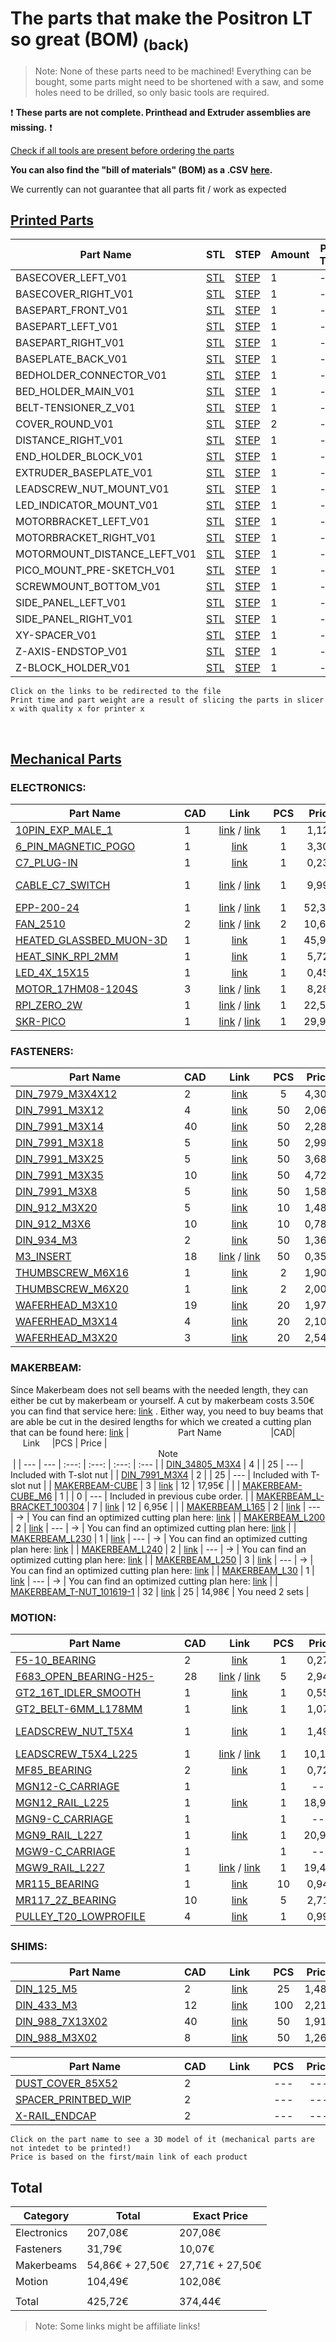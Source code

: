 # The parts that make the Positron LT so great (BOM) [<sub>(back)</sub>](../../../)
>Note: None of these parts need to be machined! Everything can be bought, some parts might need to be shortened with a saw, and some holes need to be drilled, so only basic tools are required.

:exclamation: **These parts are not complete. Printhead and Extruder assemblies are missing.** :exclamation:

[Check if all tools are present before ordering the parts](../Assembly/)

**You can also find the "bill of materials" (BOM) as a .CSV [here](./bom.csv).**

We currently can not guarantee that all parts fit / work as expected

## [Printed Parts](./Printed%20Parts)

|                      Part Name                      | STL | STEP |Amount| Print Time | Weight (g)|
| --- | --- | --- | --- | --- | --- |
| BASECOVER_LEFT_V01 | [STL](./Printed%20Parts/STL/BASECOVER_LEFT_V01.stl) | [STEP](./Printed%20Parts/STEP/BASECOVER_LEFT_V01.step) | 1 |  ---  |  41  |
| BASECOVER_RIGHT_V01 | [STL](./Printed%20Parts/STL/BASECOVER_RIGHT_V01.stl) | [STEP](./Printed%20Parts/STEP/BASECOVER_RIGHT_V01.step) | 1 |  ---  |  ---  |
| BASEPART_FRONT_V01 | [STL](./Printed%20Parts/STL/BASEPART_FRONT_V01.stl) | [STEP](./Printed%20Parts/STEP/BASEPART_FRONT_V01.step) | 1 |  ---  |  32  |
| BASEPART_LEFT_V01 | [STL](./Printed%20Parts/STL/BASEPART_LEFT_V01.stl) | [STEP](./Printed%20Parts/STEP/BASEPART_LEFT_V01.step) | 1 |  ---  |  35  |
| BASEPART_RIGHT_V01 | [STL](./Printed%20Parts/STL/BASEPART_RIGHT_V01.stl) | [STEP](./Printed%20Parts/STEP/BASEPART_RIGHT_V01.step) | 1 |  ---  |  ---  |
| BASEPLATE_BACK_V01 | [STL](./Printed%20Parts/STL/BASEPLATE_BACK_V01.stl) | [STEP](./Printed%20Parts/STEP/BASEPLATE_BACK_V01.step) | 1 |  ---  |  ---  |
| BEDHOLDER_CONNECTOR_V01 | [STL](./Printed%20Parts/STL/BEDHOLDER_CONNECTOR_V01.stl) | [STEP](./Printed%20Parts/STEP/BEDHOLDER_CONNECTOR_V01.step) | 1 |  ---  |  ---  |
| BED_HOLDER_MAIN_V01 | [STL](./Printed%20Parts/STL/BED_HOLDER_MAIN_V01.stl) | [STEP](./Printed%20Parts/STEP/BED_HOLDER_MAIN_V01.step) | 1 |  ---  |  ---  |
| BELT-TENSIONER_Z_V01 | [STL](./Printed%20Parts/STL/BELT-TENSIONER_Z_V01.stl) | [STEP](./Printed%20Parts/STEP/BELT-TENSIONER_Z_V01.step) | 1 |  ---  |  ---  |
| COVER_ROUND_V01 | [STL](./Printed%20Parts/STL/COVER_ROUND_V01.stl) | [STEP](./Printed%20Parts/STEP/COVER_ROUND_V01.step) | 2 |  ---  |  ---  |
| DISTANCE_RIGHT_V01 | [STL](./Printed%20Parts/STL/DISTANCE_RIGHT_V01.stl) | [STEP](./Printed%20Parts/STEP/DISTANCE_RIGHT_V01.step) | 1 |  ---  |  ---  |
| END_HOLDER_BLOCK_V01 | [STL](./Printed%20Parts/STL/END_HOLDER_BLOCK_V01.stl) | [STEP](./Printed%20Parts/STEP/END_HOLDER_BLOCK_V01.step) | 1 |  ---  |  6  |
| EXTRUDER_BASEPLATE_V01 | [STL](./Printed%20Parts/STL/EXTRUDER_BASEPLATE_V01.stl) | [STEP](./Printed%20Parts/STEP/EXTRUDER_BASEPLATE_V01.step) | 1 |  ---  |  ---  |
| LEADSCREW_NUT_MOUNT_V01 | [STL](./Printed%20Parts/STL/LEADSCREW_NUT_MOUNT_V01.stl) | [STEP](./Printed%20Parts/STEP/LEADSCREW_NUT_MOUNT_V01.step) | 1 |  ---  |  ---  |
| LED_INDICATOR_MOUNT_V01 | [STL](./Printed%20Parts/STL/LED_INDICATOR_MOUNT_V01.stl) | [STEP](./Printed%20Parts/STEP/LED_INDICATOR_MOUNT_V01.step) | 1 |  ---  |  ---  |
| MOTORBRACKET_LEFT_V01 | [STL](./Printed%20Parts/STL/MOTORBRACKET_LEFT_V01.stl) | [STEP](./Printed%20Parts/STEP/MOTORBRACKET_LEFT_V01.step) | 1 |  ---  |  25  |
| MOTORBRACKET_RIGHT_V01 | [STL](./Printed%20Parts/STL/MOTORBRACKET_RIGHT_V01.stl) | [STEP](./Printed%20Parts/STEP/MOTORBRACKET_RIGHT_V01.step) | 1 |  ---  |  25  |
| MOTORMOUNT_DISTANCE_LEFT_V01 | [STL](./Printed%20Parts/STL/MOTORMOUNT_DISTANCE_LEFT_V01.stl) | [STEP](./Printed%20Parts/STEP/MOTORMOUNT_DISTANCE_LEFT_V01.step) | 1 |  ---  |  ---  |
| PICO_MOUNT_PRE-SKETCH_V01 | [STL](./Printed%20Parts/STL/PICO_MOUNT_PRE-SKETCH_V01.stl) | [STEP](./Printed%20Parts/STEP/PICO_MOUNT_PRE-SKETCH_V01.step) | 1 |  ---  |  ---  |
| SCREWMOUNT_BOTTOM_V01 | [STL](./Printed%20Parts/STL/SCREWMOUNT_BOTTOM_V01.stl) | [STEP](./Printed%20Parts/STEP/SCREWMOUNT_BOTTOM_V01.step) | 1 |  ---  |  ---  |
| SIDE_PANEL_LEFT_V01 | [STL](./Printed%20Parts/STL/SIDE_PANEL_LEFT_V01.stl) | [STEP](./Printed%20Parts/STEP/SIDE_PANEL_LEFT_V01.step) | 1 |  ---  |  ---  |
| SIDE_PANEL_RIGHT_V01 | [STL](./Printed%20Parts/STL/SIDE_PANEL_RIGHT_V01.stl) | [STEP](./Printed%20Parts/STEP/SIDE_PANEL_RIGHT_V01.step) | 1 |  ---  |  ---  |
| XY-SPACER_V01 | [STL](./Printed%20Parts/STL/XY-SPACER_V01.stl) | [STEP](./Printed%20Parts/STEP/XY-SPACER_V01.step) | 1 |  ---  |  2  |
| Z-AXIS-ENDSTOP_V01 | [STL](./Printed%20Parts/STL/Z-AXIS-ENDSTOP_V01.stl) | [STEP](./Printed%20Parts/STEP/Z-AXIS-ENDSTOP_V01.step) | 1 |  ---  |  ---  |
| Z-BLOCK_HOLDER_V01 | [STL](./Printed%20Parts/STL/Z-BLOCK_HOLDER_V01.stl) | [STEP](./Printed%20Parts/STEP/Z-BLOCK_HOLDER_V01.step) | 1 |  ---  |  999  |

``Click on the links to be redirected to the file``<br>
``Print time and part weight are a result of slicing the parts in slicer x with quality x for printer x``

<br>

## [Mechanical Parts](./Mechanical%20Parts)

### ELECTRONICS:
|                    Part Name                    |CAD|      Link     |PCS | Price |                                                            Note                                                            |
| --- | --- | :---: | :---: | :---: | :--- |
| [10PIN_EXP_MALE_1](./Mechanical%20Parts/10PIN_EXP_MALE_1.stl) | 1 | [link](https://de.aliexpress.com/item/33029492417.html) / [link](https://amzn.to/3XzUQMl) | 1 | 1,12€ | Select 2x5 10pin |
| [6_PIN_MAGNETIC_POGO](./Mechanical%20Parts/6_PIN_MAGNETIC_POGO.stl) | 1 | [link](https://de.aliexpress.com/item/1005002669709542.html) | 1 | 3,30€ | Select 6pin Straight |
| [C7_PLUG-IN](./Mechanical%20Parts/C7_PLUG-IN.stl) | 1 | [link](https://de.aliexpress.com/item/4001252791878.html) | 1 | 0,23€ |  |
| [CABLE_C7_SWITCH](./Mechanical%20Parts/CABLE_C7_SWITCH.stl) | 1 | [link](https://amzn.to/3w4nDgk) / [link](https://amzn.to/3XzU6qx) | 1 | 9,99€ | We recommend using a cable with a switch or an adapter like this: [link](https://de.aliexpress.com/item/1005002301827800.html) / [link](https://amzn.to/3XzSGfH) |
| [EPP-200-24](./Mechanical%20Parts/EPP-200-24.stl) | 1 | [link](https://www.mouser.de/ProductDetail/MEAN-WELL/EPP-200-24?qs=C9r8PV%2F%252BoWOh4U0pNOxnkQ%3D%3D) / [link](https://amzn.to/3WfsBS9) | 1 | 52,30€ | Meanwell EPP-220-24 |
| [FAN_2510](./Mechanical%20Parts/FAN_2510.stl) | 2 | [link](https://de.aliexpress.com/item/32807610078.html) / [link](https://amzn.to/3iCEaVR) | 2 | 10,69€ | 24V Dual Ball XH2,54 |
| [HEATED_GLASSBED_MUON-3D](./Mechanical%20Parts/HEATED_GLASSBED_MUON-3D.stl) | 1 | [link](https://muon3d.com/products/positron-v3-transparent-heated-bed) | 1 | 45,95€ | Highly recomended |
| [HEAT_SINK_RPI_2MM](./Mechanical%20Parts/HEAT_SINK_RPI_2MM.stl) | 1 | [link](https://de.aliexpress.com/item/1005004772727034.html) | 1 | 5,72€ | 2mm height |
| [LED_4X_15X15](./Mechanical%20Parts/LED_4X_15X15.stl) | 1 | [link](https://de.aliexpress.com/item/1005002674028098.html) | 1 | 0,45€ | Select 4Bit Rectangular |
| [MOTOR_17HM08-1204S](./Mechanical%20Parts/MOTOR_17HM08-1204S.stl) | 3 | [link](https://www.omc-stepperonline.com/de/nema-17-bipolar-0-9deg-11ncm-15-6oz-in-1-2a-3-6v-42x42x21mm-4-draehte-17hm08-1204s) / [link](https://amzn.to/3iEKg85) | 1 | 8,28€ | When choosing the country of origin, pay attention to the delivery costs. |
| [RPI_ZERO_2W](./Mechanical%20Parts/RPI_ZERO_2W.stl) | 1 | [link](https://www.reichelt.de/raspberry-pi-zero-2-w-4x-1-ghz-512-mb-ram-wlan-bt-rasp-pi-zero2-w-p313902.html) / [link](https://amzn.to/3IR9ASM) | 1 | 22,50€ | You can also use an Bananapi Pi M2 Zero as substituion: [link](https://github.com/FramingApp/BananaPi_Positron_Klipper_Moonraker_Fluidd) |
| [SKR-PICO](./Mechanical%20Parts/SKR-PICO.stl) | 1 | [link](https://biqu.equipment/en-au/products/btt-skr-pico-v1-0?gclid=CjwKCAiAwomeBhBWEiwAM43YIOvnWHL1d_gL9JZOJv0NXWEOn_D7bIm7ABq6lV0AC8m1ZX9RPwaezRoCCXAQAvD_BwE) / [link](https://amzn.to/3QKw7Tj) | 1 | 29,99€ |  |

### FASTENERS:
|                    Part Name                    |CAD|      Link     |PCS | Price |                                                            Note                                                            |
| --- | --- | :---: | :---: | :---: | :--- |
| [DIN_7979_M3X4X12](./Mechanical%20Parts/DIN_7979_M3X4X12.stl) | 2 | [link](https://de.aliexpress.com/item/1005003200850626.html) | 5 | 4,30€ | Select M3 (OD 4mm), 12mm (5pcs) |
| [DIN_7991_M3X12](./Mechanical%20Parts/DIN_7991_M3X12.stl) | 4 | [link](https://de.aliexpress.com/item/1005003107985358.html) | 50 | 2,06€ |  |
| [DIN_7991_M3X14](./Mechanical%20Parts/DIN_7991_M3X14.stl) | 40 | [link](https://de.aliexpress.com/item/1005003107985358.html) | 50 | 2,28€ |  |
| [DIN_7991_M3X18](./Mechanical%20Parts/DIN_7991_M3X18.stl) | 5 | [link](https://de.aliexpress.com/item/1005003107985358.html) | 50 | 2,99€ |  |
| [DIN_7991_M3X25](./Mechanical%20Parts/DIN_7991_M3X25.stl) | 5 | [link](https://de.aliexpress.com/item/1005003107985358.html) | 50 | 3,68€ |  |
| [DIN_7991_M3X35](./Mechanical%20Parts/DIN_7991_M3X35.stl) | 10 | [link](https://de.aliexpress.com/item/1005003107985358.html) | 50 | 4,72€ |  |
| [DIN_7991_M3X8](./Mechanical%20Parts/DIN_7991_M3X8.stl) | 5 | [link](https://de.aliexpress.com/item/1005003107985358.html) | 50 | 1,58€ |  |
| [DIN_912_M3X20](./Mechanical%20Parts/DIN_912_M3X20.stl) | 5 | [link](https://de.aliexpress.com/item/1005003106092326.html) | 10 | 1,48€ |  |
| [DIN_912_M3X6](./Mechanical%20Parts/DIN_912_M3X6.stl) | 10 | [link](https://de.aliexpress.com/item/1005003106092326.html) | 10 | 0,78€ |  |
| [DIN_934_M3](./Mechanical%20Parts/DIN_934_M3.stl) | 2 | [link](https://de.aliexpress.com/item/1005003106199633.html) | 50 | 1,36€ |  |
| [M3_INSERT](./Mechanical%20Parts/M3_INSERT.stl) | 18 | [link](https://de.aliexpress.com/item/1005004879644825.html) / [link](https://amzn.to/3CRKrUf) | 50 | 0,35€ | Select M3(OD4.5mm), Length 5mm 50pcs |
| [THUMBSCREW_M6X16](./Mechanical%20Parts/THUMBSCREW_M6X16.stl) | 1 | [link](https://de.aliexpress.com/item/1005004651298319.html) | 2 | 1,90€ | Select M6 2pcs, 16mm |
| [THUMBSCREW_M6X20](./Mechanical%20Parts/THUMBSCREW_M6X20.stl) | 1 | [link](https://de.aliexpress.com/item/1005004651298319.html) | 2 | 2,00€ | Select M6 2pcs, 20mm |
| [WAFERHEAD_M3X10](./Mechanical%20Parts/WAFERHEAD_M3X10.stl) | 19 | [link](https://de.aliexpress.com/item/1005004510664424.html) | 20 | 1,97€ |  |
| [WAFERHEAD_M3X14](./Mechanical%20Parts/WAFERHEAD_M3X14.stl) | 4 | [link](https://de.aliexpress.com/item/1005004510664424.html) | 20 | 2,10€ |  |
| [WAFERHEAD_M3X20](./Mechanical%20Parts/WAFERHEAD_M3X20.stl) | 3 | [link](https://de.aliexpress.com/item/1005004510664424.html) | 20 | 2,54€ |  |

### MAKERBEAM:
Since Makerbeam does not sell beams with the needed length, they can either be cut by makerbeam or yourself. A cut by makerbeam costs 3.50€ you can find that service here:  [link](https://www.makerbeam.com/cut-and-tap-for-10x10mm.html) . Either way, you need to buy beams that are able be cut in the desired lengths for which we created a cutting plan that can be found here: [link](https://github.com/Fliens/Positron_LT/blob/main/Parts/MakerbeamCuts.png)
|                    Part Name                    |CAD|      Link     |PCS | Price |                                                            Note                                                            |
| --- | --- | :---: | :---: | :---: | :--- |
| [DIN_34805_M3X4](./Mechanical%20Parts/DIN_34805_M3X4.stl) | 4 |  | 25 | --- | Included with T-slot nut |
| [DIN_7991_M3X4](./Mechanical%20Parts/DIN_7991_M3X4.stl) | 2 |  | 25 | --- | Included with T-slot nut |
| [MAKERBEAM-CUBE](./Mechanical%20Parts/MAKERBEAM-CUBE.stl) | 3 | [link](https://www.makerbeam.com/makerbeam-corner-cubes-12p-black-for-makerbeam.html?id=24117589) | 12 | 17,95€ |  |
| [MAKERBEAM-CUBE_M6](./Mechanical%20Parts/MAKERBEAM-CUBE_M6.stl) | 1 |  | 0 | --- | Included in previous cube order. |
| [MAKERBEAM_L-BRACKET_100304](./Mechanical%20Parts/MAKERBEAM_L-BRACKET_100304.stl) | 7 | [link](https://www.makerbeam.com/makerbeam-90-degree-brackets-12p.html?id=24117637) | 12 | 6,95€ |  |
| [MAKERBEAM_L165](./Mechanical%20Parts/MAKERBEAM_L165.stl) | 2 | [link](https://www.makerbeam.com/makerbeam/makerbeam-10x10mm-profile-lengths-anodised-in-blac/) | --- | -> | You can find an optimized cutting plan here: [link](https://github.com/Fliens/Positron_LT/blob/main/Parts/makerbeam_cuttingplan.pdf) |
| [MAKERBEAM_L200](./Mechanical%20Parts/MAKERBEAM_L200.stl) | 2 | [link](https://www.makerbeam.com/makerbeam/makerbeam-10x10mm-profile-lengths-anodised-in-blac/) | --- | -> | You can find an optimized cutting plan here: [link](https://github.com/Fliens/Positron_LT/blob/main/Parts/makerbeam_cuttingplan.pdf) |
| [MAKERBEAM_L230](./Mechanical%20Parts/MAKERBEAM_L230.stl) | 1 | [link](https://www.makerbeam.com/makerbeam/makerbeam-10x10mm-profile-lengths-anodised-in-blac/) | --- | -> | You can find an optimized cutting plan here: [link](https://github.com/Fliens/Positron_LT/blob/main/Parts/makerbeam_cuttingplan.pdf) |
| [MAKERBEAM_L240](./Mechanical%20Parts/MAKERBEAM_L240.stl) | 2 | [link](https://www.makerbeam.com/makerbeam/makerbeam-10x10mm-profile-lengths-anodised-in-blac/) | --- | -> | You can find an optimized cutting plan here: [link](https://github.com/Fliens/Positron_LT/blob/main/Parts/makerbeam_cuttingplan.pdf) |
| [MAKERBEAM_L250](./Mechanical%20Parts/MAKERBEAM_L250.stl) | 3 | [link](https://www.makerbeam.com/makerbeam/makerbeam-10x10mm-profile-lengths-anodised-in-blac/) | --- | -> | You can find an optimized cutting plan here: [link](https://github.com/Fliens/Positron_LT/blob/main/Parts/makerbeam_cuttingplan.pdf) |
| [MAKERBEAM_L30](./Mechanical%20Parts/MAKERBEAM_L30.stl) | 1 | [link](https://www.makerbeam.com/makerbeam/makerbeam-10x10mm-profile-lengths-anodised-in-blac/) | --- | -> | You can find an optimized cutting plan here: [link](https://github.com/Fliens/Positron_LT/blob/main/Parts/makerbeam_cuttingplan.pdf) |
| [MAKERBEAM_T-NUT_101619-1](./Mechanical%20Parts/MAKERBEAM_T-NUT_101619-1.stl) | 32 | [link](https://www.makerbeam.com/makerbeam-t-slot-nuts-for-makerbeam-25p.html) | 25 | 14,98€ | You need 2 sets |

### MOTION:
|                    Part Name                    |CAD|      Link     |PCS | Price |                                                            Note                                                            |
| --- | --- | :---: | :---: | :---: | :--- |
| [F5-10_BEARING](./Mechanical%20Parts/F5-10_BEARING.stl) | 2 | [link](https://de.aliexpress.com/item/4000211452548.html) | 1 | 0,27€ |  |
| [F683_OPEN_BEARING-H25-](./Mechanical%20Parts/F683_OPEN_BEARING-H25-.stl) | 28 | [link](https://de.aliexpress.com/item/4000760591738.html) / [link](https://de.aliexpress.com/item/33044580486.html) | 5 | 2,94€ | F683zz 3x7x2.5mm 5pc (6 times) / F683 3x7x2.5mm open |
| [GT2_16T_IDLER_SMOOTH](./Mechanical%20Parts/GT2_16T_IDLER_SMOOTH.stl) | 1 | [link](https://de.aliexpress.com/item/32971394035.html) | 1 | 0,55€ | Select 16T W6 B3 Without T |
| [GT2_BELT-6MM_L178MM](./Mechanical%20Parts/GT2_BELT-6MM_L178MM.stl) | 1 | [link](https://de.aliexpress.com/item/1005004100120790.html) | 1 | 1,07€ | Select 2GT-178, Belt Width 6mm 1pcs |
| [LEADSCREW_NUT_T5X4](./Mechanical%20Parts/LEADSCREW_NUT_T5X4.stl) | 1 | [link](https://www.ebay.de/itm/165688561910?mkcid=16&mkevt=1&mkrid=707-127634-2357-0&ssspo=hUnHhgpZQDS&sssrc=2047675&ssuid=92txqbporsy&var=465201636033&widget_ver=artemis&media=COPY) | 1 | 1,49€ | Only needs to be bought if no screw is included with rod! Select T5x1x4 Brass/POM |
| [LEADSCREW_T5X4_L225](./Mechanical%20Parts/LEADSCREW_T5X4_L225.stl) | 1 | [link](https://de.aliexpress.com/item/1005004583759873.html) / [link](https://www.ebay.de/itm/165688561901?mkcid=16&mkevt=1&mkrid=707-127634-2357-0&ssspo=hUnHhgpZQDS&sssrc=2047675&ssuid=92txqbporsy&var=465201385502&widget_ver=artemis&media=COPY) | 1 | 10,15€ | Select 250mm, Pitch 1mm Lead 4mm / Second link has no screw! |
| [MF85_BEARING](./Mechanical%20Parts/MF85_BEARING.stl) | 2 | [link](https://de.aliexpress.com/item/1005004881583203.html) | 1 | 0,72€ | Select MF85ZZ 5X8X2.5mm |
| [MGN12-C_CARRIAGE](./Mechanical%20Parts/MGN12-C_CARRIAGE.stl) | 1 |  | 1 | --- | Mostly includet with the rails |
| [MGN12_RAIL_L225](./Mechanical%20Parts/MGN12_RAIL_L225.stl) | 1 | [link](https://amzn.to/3H8WS0A) | 1 | 18,99€ | 250mm MGN12C |
| [MGN9-C_CARRIAGE](./Mechanical%20Parts/MGN9-C_CARRIAGE.stl) | 1 |  | 1 | --- | Mostly includet with the rails |
| [MGN9_RAIL_L227](./Mechanical%20Parts/MGN9_RAIL_L227.stl) | 1 | [link](https://amzn.to/3Wfy7UH) | 1 | 20,99€ | 250mm MGN9C |
| [MGW9-C_CARRIAGE](./Mechanical%20Parts/MGW9-C_CARRIAGE.stl) | 1 |  | 1 | --- | Mostly includet with the rails |
| [MGW9_RAIL_L227](./Mechanical%20Parts/MGW9_RAIL_L227.stl) | 1 | [link](https://www.ebay.de/itm/234306987115?var=533899872753) / [link](https://amzn.to/3Xxt5Uz) | 1 | 19,40€ | 250mm MGW9C |
| [MR115_BEARING](./Mechanical%20Parts/MR115_BEARING.stl) | 1 | [link](https://de.aliexpress.com/item/32995122493.html) | 10 | 0,94€ |  |
| [MR117_2Z_BEARING](./Mechanical%20Parts/MR117_2Z_BEARING.stl) | 10 | [link](https://de.aliexpress.com/item/4000891798197.html) | 5 | 2,71€ | Select MR117ZZ 7x11x3mm |
| [PULLEY_T20_LOWPROFILE](./Mechanical%20Parts/PULLEY_T20_LOWPROFILE.stl) | 4 | [link](https://de.aliexpress.com/item/32913757229.html) | 1 | 0,99€ | Select 20T Bore 5mm |

### SHIMS:
|                    Part Name                    |CAD|      Link     |PCS | Price |                                                            Note                                                            |
| --- | --- | :---: | :---: | :---: | :--- |
| [DIN_125_M5](./Mechanical%20Parts/DIN_125_M5.stl) | 2 | [link](https://de.aliexpress.com/item/1005002148389665.html) | 25 | 1,48€ | Select M5(25PCS) |
| [DIN_433_M3](./Mechanical%20Parts/DIN_433_M3.stl) | 12 | [link](https://de.aliexpress.com/item/4001213983709.html) | 100 | 2,21€ | Select 3x6x0.5 |
| [DIN_988_7X13X02](./Mechanical%20Parts/DIN_988_7X13X02.stl) | 40 | [link](https://de.aliexpress.com/item/1005002046188859.html) | 50 | 1,91€ | Select 50pcs M7x13xThick, Thick 0.2mm |
| [DIN_988_M3X02](./Mechanical%20Parts/DIN_988_M3X02.stl) | 8 | [link](https://de.aliexpress.com/item/1005001878233881.html) | 50 | 1,26€ | Select M3x6xThick 50pcs, 0.2mm thick |

|                    Part Name                    |CAD|      Link     |PCS | Price |                                                            Note                                                            |
| --- | --- | :---: | :---: | :---: | :--- |
| [DUST_COVER_85X52](./Mechanical%20Parts/DUST_COVER_85X52.stl) | 2 |  | --- | --- |  |
| [SPACER_PRINTBED_WIP](./Mechanical%20Parts/SPACER_PRINTBED_WIP.stl) | 2 |  | --- | --- |  |
| [X-RAIL_ENDCAP](./Mechanical%20Parts/X-RAIL_ENDCAP.stl) | 2 |  | --- | --- |  |

``Click on the part name to see a 3D model of it (mechanical parts are not intedet to be printed!)``<br>
``Price is based on the first/main link of each product``

## Total
| Category | Total | Exact Price |
| --- | --- | --- |
| Electronics | 207,08€ | 207,08€ |
| Fasteners | 31,79€ | 10,07€ |
| Makerbeams| 54,86€ + 27,50€ | 27,71€ + 27,50€ |
| Motion | 104,49€ | 102,08€ |
| | |
| Total | 425,72€ | 374,44€ |


> Note: Some links might be affiliate links!

